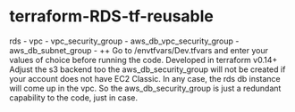 # terraform-RDS-tf-reusable
rds - vpc - vpc_security_group - aws_db_vpc_security_group - aws_db_subnet_group - ++
Go to /envtfvars/Dev.tfvars and enter your values of choice before running the code. Developed in terraform v0.14+
Adjust the s3 backend too
the aws_db_security_group will not be created if your account does not have EC2 Classic. In any case, the rds db instance will come up in the vpc. So the aws_db_security_group is just a redundant capability to the code, just in case.
